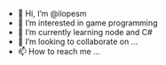 - 👋 Hi, I’m @ilopesm
- 👀 I’m interested in game programming
- 🌱 I’m currently learning node and C#
- 💞️ I’m looking to collaborate on ...
- 📫 How to reach me ...

<!---
ilopesm/ilopesm is a ✨ special ✨ repository because its `README.md` (this file) appears on your GitHub profile.
You can click the Preview link to take a look at your changes.
--->
